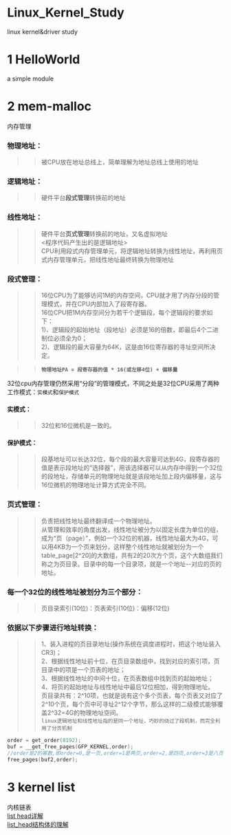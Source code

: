 # Linux_Kernel_Study
linux kernel&driver study

# 1 HelloWorld
a simple module<br>

# 2 mem-malloc
内存管理<br>
### 物理地址：
>>被CPU放在地址总线上，简单理解为地址总线上使用的地址<br>
### 逻辑地址：
>>硬件平台**段式管理**转换前的地址<br>
### 线性地址：
>>硬件平台**页式管理**转换前的地址，又名虚拟地址<br>
<程序代码产生出的是逻辑地址><br>
CPU利用段式内存管理单元，将逻辑地址转换为线性地址，再利用页式内存管理单元，把线性地址最终转换为物理地址<br>
### 段式管理：
>>16位CPU为了能够访问1M的内存空间，CPU就才用了内存分段的管理模式，并在CPU内部加入了段寄存器。<br>
>>16位CPU把1M内存空间分为若干个逻辑段，每个逻辑段的要求如下：<br>
>>1)、逻辑段的起始地址（段地址）必须是16的倍数，即最后4个二进制位必须全为0；<br>
>>2)、逻辑段的最大容量为64K，这是由16位寄存器的寻址空间所决定。<br>

>>**`物理地址PA = 段寄存器的值 * 16(或左移4位) + 偏移量`**<br>

32位cpu内存管理仍然采用“分段”的管理模式，不同之处是32位CPU采用了两种工作模式：`实模式`和`保护模式`<br>
#### 实模式：<br>
>>32位和16位微机是一致的。<br>
#### 保护模式：<br>
>>段基地址可以长达32位，每个段的最大容量可达到4G，段寄存器的值是表示段地址的“选择器”，用该选择器可以从内存中得到一个32位的段地址，存储单元的物理地址就是该段地址加上段内偏移量，这与16位微机的物理地址计算方式完全不同。<br>
	
### 页式管理：
>>负责把线性地址最终翻译成一个物理地址。<br>
>>从管理和效率的角度出发，线性地址被分为以固定长度为单位的组，成为“页（page）”，例如一个32位的机器，线性地址最大为4G，可以用4KB为一个页来划分，这样整个线性地址就被划分为一个table_page[2^20]的大数组，共有2的20次方个页，这个大数组我们称之为页目录。目录中的每一个目录项，就是一个地址--对应的页的地址。<br>
### 每一个32位的线性地址被划分为三个部分：
>>页目录索引(10位)：页表索引(10位)：偏移(12位)<br>
### 依据以下步骤进行地址转换：
>>1、装入进程的页目录地址(操作系统在调度进程时，把这个地址装入CR3)；<br>
>>2、根据线性地址前十位，在页目录数组中，找到对应的索引项，页目录中的项是一个页表的地址；<br>
>>3、根据线性地址的中间十位，在页表数组中找到页的起始地址；<br>
>>4、将页的起始地址与线性地址中最后12位相加，得到物理地址。<br>
页目录共有：2^10项，也就是说有这个多个页表，每个页表又对应了2^10个页，每个页中可寻址2^12个字节，那么这样的二级模式能够覆盖2^32=4G的物理地址空间。<br>
`linux逻辑地址和线性地址指的是同一个地址，巧妙的绕过了段机制，而完全利用了分页机制`<br>

```c
order = get_order(8192);
buf = __get_free_pages(GFP_KERNEL,order);
//order是2的幂数,即order=0,是一页,order=1是两页,order=2,是四页,order=3是八页
free_pages(buf2,order);
```
# 3 kernel list
内核链表<br>
[list head详解](https://blog.csdn.net/yong199105140/article/details/8234089?locationNum=4&fps=1)<br>
[list_head结构体的理解](https://blog.csdn.net/u013904227/article/details/50931540)<br>








